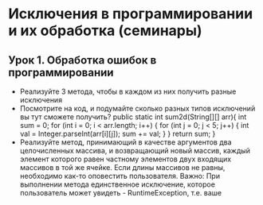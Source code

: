 # Исключения в программировании и их обработка (семинары)
## Урок 1. Обработка ошибок в программировании
* Реализуйте 3 метода, чтобы в каждом из них получить разные исключения
* Посмотрите на код, и подумайте сколько разных типов исключений вы тут сможете получить? public static int sum2d(String[][] arr){ int sum = 0; for (int i = 0; i < arr.length; i++) { for (int j = 0; j < 5; j++) { int val = Integer.parseInt(arr[i][j]); sum += val; } } return sum; }
* Реализуйте метод, принимающий в качестве аргументов два целочисленных массива, и возвращающий новый массив, каждый элемент которого равен частному элементов двух входящих массивов в той же ячейке. Если длины массивов не равны, необходимо как-то оповестить пользователя. Важно: При выполнении метода единственное исключение, которое пользователь может увидеть - RuntimeException, т.е. ваше
